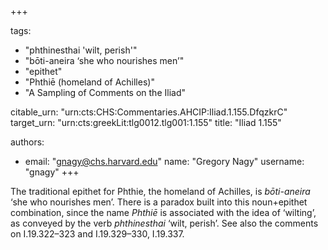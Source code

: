 +++

tags:
- "phthinesthai &#39;wilt, perish&#39;"
- "bōti-aneira ‘she who nourishes men’"
- "epithet"
- "Phthiē (homeland of Achilles)"
- "A Sampling of Comments on the Iliad"

citable_urn: "urn:cts:CHS:Commentaries.AHCIP:Iliad.1.155.DfqzkrC"
target_urn: "urn:cts:greekLit:tlg0012.tlg001:1.155"
title: "Iliad 1.155"

authors:
- email: "gnagy@chs.harvard.edu"
  name: "Gregory Nagy"
  username: "gnagy"
+++

<p>The traditional epithet for Phthie, the homeland of Achilles, is <em>bōti-aneira</em> ‘she who nourishes men’. There is a paradox built into this noun+epithet combination, since the name <em>Phthiē</em> is associated with the idea of ‘wilting’, as conveyed by the verb <em>phthinesthai</em> ‘wilt, perish’. See also the comments on I.19.322–323 and I.19.329–330, I.19.337.  </p>